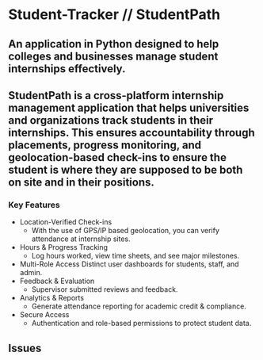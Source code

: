 # Student-Tracker // StudentPath
## An application in Python designed to help colleges and businesses manage student internships effectively.

## StudentPath is a cross-platform internship management application that helps universities and organizations track students in their internships. This ensures accountability through placements, progress monitoring, and geolocation-based check-ins to ensure the student is where they are supposed to be both on site and in their positions. 

### Key Features
- Location-Verified Check-ins
    - With the use of GPS/IP based geolocation, you can verify attendance at internship sites.
- Hours & Progress Tracking
    - Log hours worked, view time sheets, and see major milestones. 
- Multi-Role Access
    Distinct user dashboards for students, staff, and admin. 
- Feedback & Evaluation
    - Supervisor submitted reviews and feedback.
- Analytics & Reports
    - Generate attendance reporting for academic credit & compliance. 
- Secure Access
    - Authentication and role-based permissions to protect student data. 

## Issues
